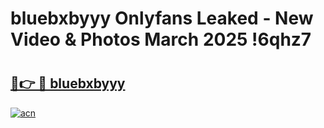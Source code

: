 # bluebxbyyy Onlyfans Leaked - New Video & Photos March 2025 !6qhz7

# <h2><a href="https://62qxas.iuczelnia.edu.pl?title=bluebxbyyy&ref=6qhz7">🔗👉 🔴 bluebxbyyy</a></h2>

[![acn](https://github.com/user-attachments/assets/0f9c940e-d8b0-45ae-aac7-cd30a18b3e1c)](https://62qxas.iuczelnia.edu.pl?title=bluebxbyyy&ref=6qhz7)

